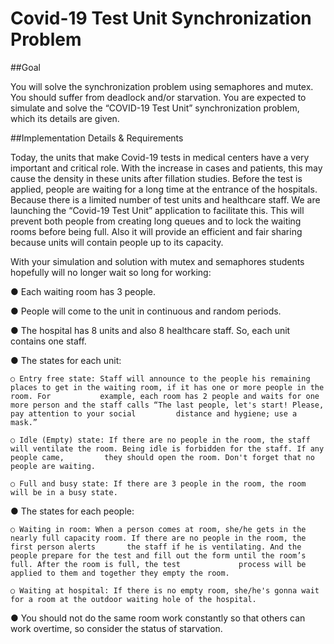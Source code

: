 # Covid-19 Test Unit Synchronization Problem

##Goal 

You will solve the synchronization problem using semaphores and mutex. You should suffer from deadlock and/or starvation. You are expected to simulate and solve the “COVID-19 Test Unit” synchronization problem, which its details are given.

##Implementation Details & Requirements

Today, the units that make Covid-19 tests in medical centers have a very important and critical role. With the increase in cases and patients, this may cause the density in these units after fillation studies. Before the test is applied, people are waiting for a long time at the entrance of the hospitals. Because there is a limited number of test units and healthcare staff. We are launching the “Covid-19 Test Unit” application to facilitate this. This will prevent both people from creating long queues and to lock the waiting rooms before being full. Also it will provide an efficient and fair sharing because units will contain people up to its capacity.

With your simulation and solution with mutex and semaphores students hopefully will no longer wait so long for working:

  ● Each waiting room has 3 people.
  
  ● People will come to the unit in continuous and random periods.
  
  ● The hospital has 8 units and also 8 healthcare staff. So, each unit contains one staff.
  
  ● The states for each unit:

    ○ Entry free state: Staff will announce to the people his remaining places to get in the waiting room, if it has one or more people in the room. For           example, each room has 2 people and waits for one more person and the staff calls “The last people, let's start! Please, pay attention to your social         distance and hygiene; use a mask.”
    
    ○ Idle (Empty) state: If there are no people in the room, the staff will ventilate the room. Being idle is forbidden for the staff. If any people came,         they should open the room. Don't forget that no people are waiting.
    
    ○ Full and busy state: If there are 3 people in the room, the room will be in a busy state.
    
  ● The states for each people:
  
    ○ Waiting in room: When a person comes at room, she/he gets in the nearly full capacity room. If there are no people in the room, the first person alerts       the staff if he is ventilating. And the people prepare for the test and fill out the form until the room’s full. After the room is full, the test             process will be applied to them and together they empty the room.
    
    ○ Waiting at hospital: If there is no empty room, she/he's gonna wait for a room at the outdoor waiting hole of the hospital.

  ● You should not do the same room work constantly so that others can work overtime, so
  consider the status of starvation.
